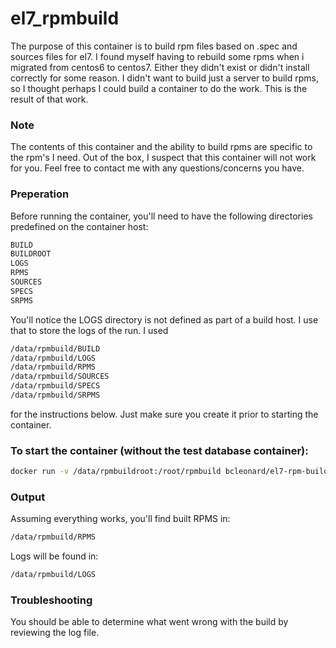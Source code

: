 # el7_rpmbuild

The purpose of this container is to build rpm files based on .spec and sources files for el7.  I found myself having to rebuild some rpms when i migrated from centos6 to centos7. Either they didn't exist or didn't install correctly for some reason.  I didn't want to build just a server to build rpms, so I thought perhaps I could build a container to do the work.  This is the result of that work.

### Note
The contents of this container and the ability to build rpms are specific to the rpm's I need.  Out of the box, I suspect that this container will not work for you.  Feel free to contact me with any questions/concerns you have.

### Preperation
Before running the container, you'll need to have the following directories predefined on the container host:
```sh
BUILD
BUILDROOT
LOGS
RPMS
SOURCES
SPECS
SRPMS

```
You'll notice the LOGS directory is not defined as part of a build host.  I use that to store the logs of the run.   I used
```sh
/data/rpmbuild/BUILD
/data/rpmbuild/LOGS
/data/rpmbuild/RPMS
/data/rpmbuild/SOURCES
/data/rpmbuild/SPECS
/data/rpmbuild/SRPMS
```
for the instructions below.  Just make sure you create it prior to starting the container.

### To start the container (without the test database container):
```sh
docker run -v /data/rpmbuildroot:/root/rpmbuild bcleonard/el7-rpm-build
```

### Output
Assuming everything works, you'll find built RPMS in:
```sh
/data/rpmbuild/RPMS
```

Logs will be found in:
```sh
/data/rpmbuild/LOGS
```

### Troubleshooting
You should be able to determine what went wrong with the build by reviewing the log file.

